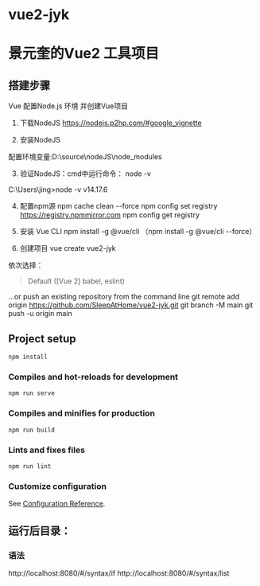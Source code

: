 # vue2-jyk

# 景元奎的Vue2 工具项目
## 搭建步骤
Vue 配置Node.js 环境 并创建Vue项目

1. 下载NodeJS
https://nodejs.p2hp.com/#google_vignette

2. 安装NodeJS

配置环境变量:D:\source\nodeJS\node_modules


3. 验证NodeJS：cmd中运行命令：
node -v

C:\Users\jing>node -v
v14.17.6


4.  配置npm源
npm cache clean --force
npm config set registry https://registry.npmmirror.com
npm config get registry


5. 安装 Vue CLI
npm install -g @vue/cli
（npm install -g @vue/cli --force）

6. 创建项目
vue create vue2-jyk

依次选择：
> Default ([Vue 2] babel, eslint)


…or push an existing repository from the command line
git remote add origin https://github.com/SleepAtHome/vue2-jyk.git
git branch -M main
git push -u origin main


## Project setup
```
npm install
```

### Compiles and hot-reloads for development
```
npm run serve
```

### Compiles and minifies for production
```
npm run build
```

### Lints and fixes files
```
npm run lint
```

### Customize configuration
See [Configuration Reference](https://cli.vuejs.org/config/).


## 运行后目录：

### 语法
http://localhost:8080/#/syntax/if
http://localhost:8080/#/syntax/list